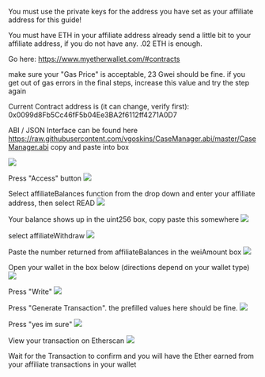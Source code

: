 You must use the private keys for the address you have set as your affiliate address for this guide!

You must have ETH in your affiliate address already send a little bit to your affiliate address, if you do not have any. .02 ETH is enough.

Go here: https://www.myetherwallet.com/#contracts

make sure your "Gas Price" is acceptable, 23 Gwei should be fine. if you get out of gas errors in the final steps, increase this value and try the step again

Current Contract address is (it can change, verify first): 0x0099d8Fb5Cc46fF5b04Ee3BA2f6112ff4271A0D7

ABI / JSON Interface can be found here https://raw.githubusercontent.com/vgoskins/CaseManager.abi/master/CaseManager.abi copy and paste into box

![](https://mcmxi.media/i/l2054d46.png)

Press "Access" button
![](https://mcmxi.media/i/l2055ac7.png)

Select affiliateBalances function from the drop down and enter your affiliate address, then select READ ![](https://mcmxi.media/i/l205697d.png)

Your balance shows up in the uint256 box, copy paste this somewhere 
![](https://mcmxi.media/i/l20577f7.png)

select affiliateWithdraw
![](https://mcmxi.media/i/l205848c.png)

Paste the number returned from affiliateBalances in the weiAmount box
![](https://mcmxi.media/i/l2059fd8.png)

Open your wallet in the box below (directions depend on your wallet type)
![](https://mcmxi.media/i/l20605d8.png)

Press "Write"
![](https://mcmxi.media/i/l2061506.png)

Press "Generate Transaction". the prefilled values here should be fine. 
![](https://mcmxi.media/i/l20629e7.png)

Press "yes im sure" 
![](https://mcmxi.media/i/l206395d.png)

View your transaction on Etherscan 
![](https://mcmxi.media/i/l2064240.png)

Wait for the Transaction to confirm and you will have the Ether earned from your affiliate transactions in your wallet
